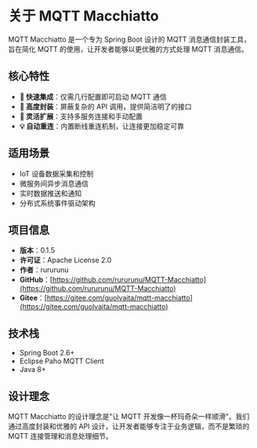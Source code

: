 # 关于 MQTT Macchiatto

MQTT Macchiatto 是一个专为 Spring Boot 设计的 MQTT 消息通信封装工具，旨在简化 MQTT 的使用，让开发者能够以更优雅的方式处理 MQTT 消息通信。

## 核心特性

- **🚀 快速集成**：仅需几行配置即可启动 MQTT 通信
- **🧩 高度封装**：屏蔽复杂的 API 调用，提供简洁明了的接口
- **🔌 灵活扩展**：支持多服务连接和手动配置
- **💡 自动重连**：内置断线重连机制，让连接更加稳定可靠

## 适用场景

- IoT 设备数据采集和控制
- 微服务间异步消息通信
- 实时数据推送和通知
- 分布式系统事件驱动架构

## 项目信息

- **版本**：0.1.5
- **许可证**：Apache License 2.0
- **作者**：rururunu
- **GitHub**：[https://github.com/rururunu/MQTT-Macchiatto](https://github.com/rururunu/MQTT-Macchiatto)
- **Gitee**：[https://gitee.com/guolvaita/mqtt-macchiatto](https://gitee.com/guolvaita/mqtt-macchiatto)

## 技术栈

- Spring Boot 2.6+
- Eclipse Paho MQTT Client
- Java 8+

## 设计理念

MQTT Macchiatto 的设计理念是"让 MQTT 开发像一杯玛奇朵一样顺滑"。我们通过高度封装和优雅的 API 设计，让开发者能够专注于业务逻辑，而不是繁琐的 MQTT 连接管理和消息处理细节。